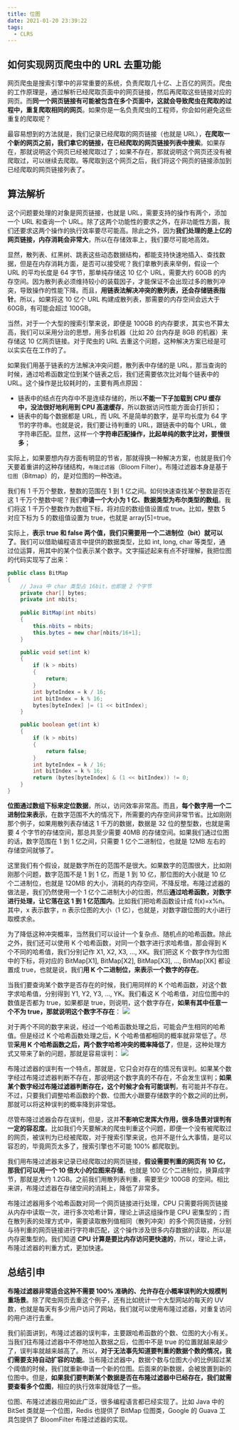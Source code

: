 ```yaml
---
title: 位图
date: 2021-01-20 23:39:22
tags:
  - CLRS
---
```

## 如何实现网页爬虫中的 URL 去重功能
网页爬虫是搜索引擎中的非常重要的系统，负责爬取几十亿、上百亿的网页。爬虫的工作原理是，通过解析已经爬取页面中的网页链接，然后再爬取这些链接对应的网页。而**同一个网页链接有可能被包含在多个页面中，这就会导致爬虫在爬取的过程中，重复爬取相同的网页**。如果你是一名负责爬虫的工程师，你会如何避免这些重复的爬取呢？

最容易想到的方法就是，我们记录已经爬取的网页链接（也就是 URL），**在爬取一个新的网页之前，我们拿它的链接，在已经爬取的网页链接列表中搜索**。如果存在，那就说明这个网页已经被爬取过了；如果不存在，那就说明这个网页还没有被爬取过，可以继续去爬取。等爬取到这个网页之后，我们将这个网页的链接添加到已经爬取的网页链接列表了。

## 算法解析
这个问题要处理的对象是网页链接，也就是 URL，需要支持的操作有两个，添加一个 URL 和查询一个 URL。除了这两个功能性的要求之外，在非功能性方面，我们还要求这两个操作的执行效率要尽可能高。除此之外，因为**我们处理的是上亿的网页链接，内存消耗会非常大**，所以在存储效率上，我们要尽可能地高效。

显然，散列表、红黑树、跳表这些动态数据结构，都能支持快速地插入、查找数据，但是在内存消耗方面，是否可以接受呢？我们拿散列表来举例，假设一个 URL 的平均长度是 64 字节，那单纯存储这 10 亿个 URL，需要大约 60GB 的内存空间。因为散列表必须维持较小的装载因子，才能保证不会出现过多的散列冲突，导致操作的性能下降。而且，**用链表法解决冲突的散列表，还会存储链表指针**。所以，如果将这 10 亿个 URL 构建成散列表，那需要的内存空间会远大于 60GB，有可能会超过 100GB。
<!--more-->

当然，对于一个大型的搜索引擎来说，即便是 100GB 的内存要求，其实也不算太高，我们可以采用分治的思想，用多台机器（比如 20 台内存是 8GB 的机器）来存储这 10 亿网页链接。对于爬虫的 URL 去重这个问题，这种解决方案已经是可以实实在在工作的了。

如果我们用基于链表的方法解决冲突问题，散列表中存储的是 URL，那当查询的时候，通过哈希函数定位到某个链表之后，我们还需要依次比对每个链表中的 URL。这个操作是比较耗时的，主要有两点原因：
- 链表中的结点在内存中不是连续存储的，所以**不能一下子加载到 CPU 缓存中，没法很好地利用到 CPU 高速缓存**，所以数据访问性能方面会打折扣；
- 链表中的每个数据都是 URL，而 URL 不是简单的数字，是平均长度为 64 字节的字符串。也就是说，我们要让待判重的 URL，跟链表中的每个 URL，做字符串匹配。显然，这样一个**字符串匹配操作，比起单纯的数字比对，要慢很多**；

实际上，如果要想内存方面有明显的节省，那就得换一种解决方案，也就是我们今天要着重讲的这种存储结构，`布隆过滤器`（Bloom Filter）。布隆过滤器本身是基于`位图`（Bitmap）的，是对位图的一种改进。

我们有 1 千万个整数，整数的范围在 1 到 1 亿之间。如何快速查找某个整数是否在这 1 千万个整数中呢？我们**申请一个大小为 1 亿、数据类型为布尔类型的数组**。我们将这 1 千万个整数作为数组下标，将对应的数组值设置成 true。比如，整数 5 对应下标为 5 的数组值设置为 true，也就是 array\[5]=true。

实际上，**表示 true 和 false 两个值，我们只需要用一个二进制位（bit）就可以了**。我们可以借助编程语言中提供的数据类型，比如 int, long, char 等类型，通过位运算，用其中的某个位表示某个数字。文字描述起来有点不好理解，我把位图的代码实现写了出来：
```java
public class BitMap 
{ 
    // Java 中 char 类型占 16bit，也即是 2 个字节
    private char[] bytes;
    private int nbits;
    
    public BitMap(int nbits) 
    {
        this.nbits = nbits;
        this.bytes = new char[nbits/16+1];
    }

    public void set(int k) 
    {
        if (k > nbits)
        {
            return;
        }
        int byteIndex = k / 16;
        int bitIndex = k % 16;
        bytes[byteIndex] |= (1 << bitIndex);
    }

    public boolean get(int k) 
    {
        if (k > nbits) 
        {
            return false;
        }
        int byteIndex = k / 16;
        int bitIndex = k % 16;
        return (bytes[byteIndex] & (1 << bitIndex)) != 0;
    }
}
```

**位图通过数组下标来定位数据**，所以，访问效率非常高。而且，**每个数字用一个二进制位来表示**，在数字范围不大的情况下，所需要的内存空间非常节省。比如刚刚那个例子，如果用散列表存储这 1 千万的数据，数据是 32 位的整型数，也就是需要 4 个字节的存储空间，那总共至少需要 40MB 的存储空间。如果我们通过位图的话，数字范围在 1 到 1 亿之间，只需要 1 亿个二进制位，也就是 12MB 左右的存储空间就够了。

这里我们有个假设，就是数字所在的范围不是很大。如果数字的范围很大，比如刚刚那个问题，数字范围不是 1 到 1 亿，而是 1 到 10 亿，那位图的大小就是 10 亿个二进制位，也就是 120MB 的大小，消耗的内存空间，不降反增。布隆过滤器的做法是，我们仍然使用一个 1 亿个二进制大小的位图，然后**通过哈希函数，对数字进行处理，让它落在这 1 到 1 亿范围内**。比如我们把哈希函数设计成 f(x)=x%n。其中，x 表示数字，n 表示位图的大小（1 亿），也就是，对数字跟位图的大小进行取模求余。

为了降低这种冲突概率，当然我们可以设计一个复杂点、随机点的哈希函数。除此之外，我们还可以使用 K 个哈希函数，对同一个数字进行求哈希值，那会得到 K 个不同的哈希值，我们分别记作 X1​, X2​, X3​, ..., XK​。我们把这 K 个数字作为位图中的下标，将对应的 BitMap\[X1​], BitMap\[X2​], BitMap\[X3​], ..., BitMap\[XK​] 都设置成 true，也就是说，我们**用 K 个二进制位，来表示一个数字的存在**。

当我们要查询某个数字是否存在的时候，我们用同样的 K 个哈希函数，对这个数字求哈希值，分别得到 Y1​, Y2​, Y3​, ..., YK​。我们看这 K 个哈希值，对应位图中的数值是否都为 true，如果都是 true，则说明，这个数字存在，**如果有其中任意一个不为 true，那就说明这个数字不存在**：
![](https://raw.githubusercontent.com/necusjz/p/master/CLRS/geek/253.png)

对于两个不同的数字来说，经过一个哈希函数处理之后，可能会产生相同的哈希值。但是经过 K 个哈希函数处理之后，K 个哈希值都相同的概率就非常低了。尽管**采用 K 个哈希函数之后，两个数字哈希冲突的概率降低了**，但是，这种处理方式又带来了新的问题，那就是容易误判：
![](https://raw.githubusercontent.com/necusjz/p/master/CLRS/geek/254.png)

布隆过滤器的误判有一个特点，那就是，它只会对存在的情况有误判。如果某个数字经过布隆过滤器判断不存在，那说明这个数字真的不存在，不会发生误判；**如果某个数字经过布隆过滤器判断存在，这个时候才会有可能误判**，有可能并不存在。不过，只要我们调整哈希函数的个数、位图大小跟要存储数字的个数之间的比例，那就可以将这种误判的概率降到非常低。

尽管布隆过滤器会存在误判，但是，这并**不影响它发挥大作用，很多场景对误判有一定的容忍度**。比如我们今天要解决的爬虫判重这个问题，即便一个没有被爬取过的网页，被误判为已经被爬取，对于搜索引擎来说，也并不是什么大事情，是可以容忍的，毕竟网页太多了，搜索引擎也不可能 100% 都爬取到。

我们用布隆过滤器来记录已经爬取过的网页链接，**假设需要判重的网页有 10 亿，那我们可以用一个 10 倍大小的位图来存储**，也就是 100 亿个二进制位，换算成字节，那就是大约 1.2GB。之前我们用散列表判重，需要至少 100GB 的空间。相比来讲，布隆过滤器在存储空间的消耗上，降低了非常多。

布隆过滤器用多个哈希函数对同一个网页链接进行处理，CPU 只需要将网页链接从内存中读取一次，进行多次哈希计算，理论上讲这组操作是 CPU 密集型的；而在散列表的处理方式中，需要读取散列值相同（散列冲突）的多个网页链接，分别与待判重的网页链接进行字符串匹配，这个操作涉及很多内存数据的读取，所以是内存密集型的。我们知道 **CPU 计算是要比内存访问更快速的**，所以，理论上讲，布隆过滤器的判重方式，更加快速。

## 总结引申
**布隆过滤器非常适合这种不需要 100% 准确的、允许存在小概率误判的大规模判重场景**。除了爬虫网页去重这个例子，还有比如统计一个大型网站的每天的 UV 数，也就是每天有多少用户访问了网站，我们就可以使用布隆过滤器，对重复访问的用户进行去重。

我们前面讲到，布隆过滤器的误判率，主要跟哈希函数的个数、位图的大小有关。当我们往布隆过滤器中不停地加入数据之后，位图中不是 true 的位置就越来越少了，误判率就越来越高了。所以，**对于无法事先知道要判重的数据个数的情况，我们需要支持自动扩容的功能**。当布隆过滤器中，数据个数与位图大小的比例超过某个阈值的时候，我们就重新申请一个新的位图。后面来的新数据，会被放置到新的位图中。但是，**如果我们要判断某个数据是否在布隆过滤器中已经存在，我们就需要查看多个位图**，相应的执行效率就降低了一些。

位图、布隆过滤器应用如此广泛，很多编程语言都已经实现了。比如 Java 中的 BitSet 类就是一个位图，Redis 也提供了 BitMap 位图类，Google 的 Guava 工具包提供了 BloomFilter 布隆过滤器的实现。
